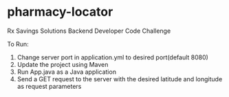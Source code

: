 # pharmacy-locator
Rx Savings Solutions Backend Developer Code Challenge

To Run:
  1) Change server port in application.yml to desired port(default 8080)
  2) Update the project using Maven
  3) Run App.java as a Java application
  4) Send a GET request to the server with the desired latitude and longitude as request parameters
